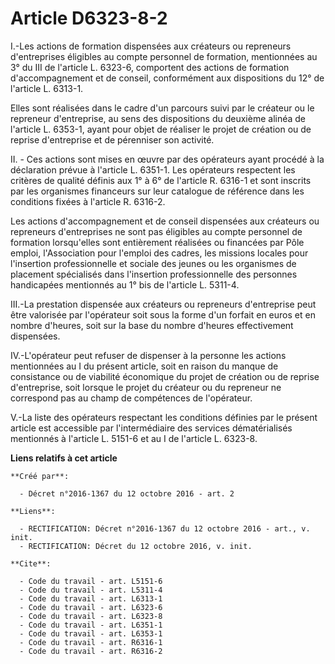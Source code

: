 # Article D6323-8-2

I.-Les actions de formation dispensées aux créateurs ou repreneurs d'entreprises éligibles au compte personnel de formation,
mentionnées au 3° du III de l'article L. 6323-6, comportent des actions de formation d'accompagnement et de conseil,
conformément aux dispositions du 12° de l'article L. 6313-1. 

Elles sont réalisées dans le cadre d'un parcours suivi par le créateur ou le repreneur d'entreprise, au sens des dispositions
du deuxième alinéa de l'article L. 6353-1, ayant pour objet de réaliser le projet de création ou de reprise d'entreprise et
de pérenniser son activité. 

II. - Ces actions sont mises en œuvre par des opérateurs ayant procédé à la déclaration prévue à l'article L. 6351-1. Les
opérateurs respectent les critères de qualité définis aux 1° à 6° de l'article R. 6316-1 et sont inscrits par les organismes
financeurs sur leur catalogue de référence dans les conditions fixées à l'article R. 6316-2. 

Les actions d'accompagnement et de conseil dispensées aux créateurs ou repreneurs d'entreprises ne sont pas éligibles au
compte personnel de formation lorsqu'elles sont entièrement réalisées ou financées par Pôle emploi, l'Association pour
l'emploi des cadres, les missions locales pour l'insertion professionnelle et sociale des jeunes ou les organismes de
placement spécialisés dans l'insertion professionnelle des personnes handicapées mentionnés au 1° bis de l'article L.
5311-4. 

III.-La prestation dispensée aux créateurs ou repreneurs d'entreprise peut être valorisée par l'opérateur soit sous la forme
d'un forfait en euros et en nombre d'heures, soit sur la base du nombre d'heures effectivement dispensées. 

IV.-L'opérateur peut refuser de dispenser à la personne les actions mentionnées au I du présent article, soit en raison du
manque de consistance ou de viabilité économique du projet de création ou de reprise d'entreprise, soit lorsque le projet du
créateur ou du repreneur ne correspond pas au champ de compétences de l'opérateur. 

V.-La liste des opérateurs respectant les conditions définies par le présent article est accessible par l'intermédiaire des
services dématérialisés mentionnés à l'article L. 5151-6 et au I de l'article L. 6323-8.

**Liens relatifs à cet article**

	**Créé par**:

	  - Décret n°2016-1367 du 12 octobre 2016 - art. 2

	**Liens**:

	  - RECTIFICATION: Décret n°2016-1367 du 12 octobre 2016 - art., v. init.
	  - RECTIFICATION: Décret du 12 octobre 2016, v. init.

	**Cite**:

	  - Code du travail - art. L5151-6
	  - Code du travail - art. L5311-4
	  - Code du travail - art. L6313-1
	  - Code du travail - art. L6323-6
	  - Code du travail - art. L6323-8
	  - Code du travail - art. L6351-1
	  - Code du travail - art. L6353-1
	  - Code du travail - art. R6316-1
	  - Code du travail - art. R6316-2
